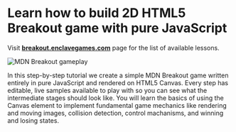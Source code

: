 # Learn how to build 2D HTML5 Breakout game with pure JavaScript

Visit **[breakout.enclavegames.com](http://breakout.enclavegames.com/)** page for the list of available lessons.

![MDN Breakout gameplay](https://mdn.mozillademos.org/files/10383/mdn-breakout-gameplay.png)

In this step-by-step tutorial we create a simple MDN Breakout game written entirely in pure JavaScript and rendered on HTML5 Canvas. Every step has editable, live samples available to play with so you can see what the intermediate stages should look like. You will learn the basics of using the Canvas element to implement fundamental game mechanics like rendering and moving images, collision detection, control machanisms, and winning and losing states.